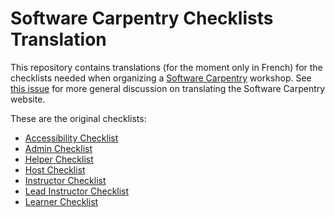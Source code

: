# Software Carpentry Checklists Translation

This repository contains translations (for the moment only in French) for the checklists needed when organizing a [Software Carpentry](http://software-carpentry.org/) workshop. See [this issue](https://github.com/swcarpentry/website/issues/839) for more general discussion on translating the Software Carpentry website.

These are the original checklists:
- [Accessibility Checklist](https://github.com/swcarpentry/website/blob/gh-pages/pages/checklists_accessibility.html)
- [Admin Checklist](https://github.com/swcarpentry/website/blob/gh-pages/pages/checklists_admin.html)
- [Helper Checklist](https://github.com/swcarpentry/website/blob/gh-pages/pages/checklists_helper.html)
- [Host Checklist](https://github.com/swcarpentry/website/blob/gh-pages/pages/checklists_host.html)
- [Instructor Checklist](https://github.com/swcarpentry/website/blob/gh-pages/pages/checklists_instructor.html)
- [Lead Instructor Checklist](https://github.com/swcarpentry/website/blob/gh-pages/pages/checklists_lead.html)
- [Learner Checklist](https://github.com/swcarpentry/website/blob/gh-pages/pages/checklists_learner.html)
